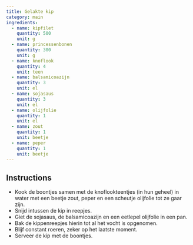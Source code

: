 ```yaml
---
title: Gelakte kip
category: main
ingredients:
  - name: kipfilet
    quantity: 500
    unit: g
  - name: princessenbonen
    quantity: 300
    unit: g
  - name: knoflook
    quantity: 4
    unit: teen
  - name: balsamicoazijn
    quantity: 3
    unit: el
  - name: sojasaus
    quantity: 3
    unit: el
  - name: olijfolie
    quantity: 1
    unit: el
  - name: zout
    quantity: 1
    unit: beetje
  - name: peper
    quantity: 1
    unit: beetje
---
```


<Recipe />

## Instructions

- Kook de boontjes samen met de knoflookteentjes (in hun geheel) in water met een beetje zout, peper en een scheutje olijfolie tot ze gaar zijn.
- Snijd intussen de kip in reepjes.
- Giet de sojasaus, de balsamicoazijn en een eetlepel olijfolie in een pan.
- Bak de kippenreepjes hierin tot al het vocht is opgenomen.
- Blijf constant roeren, zeker op het laatste moment.
- Serveer de kip met de boontjes.
